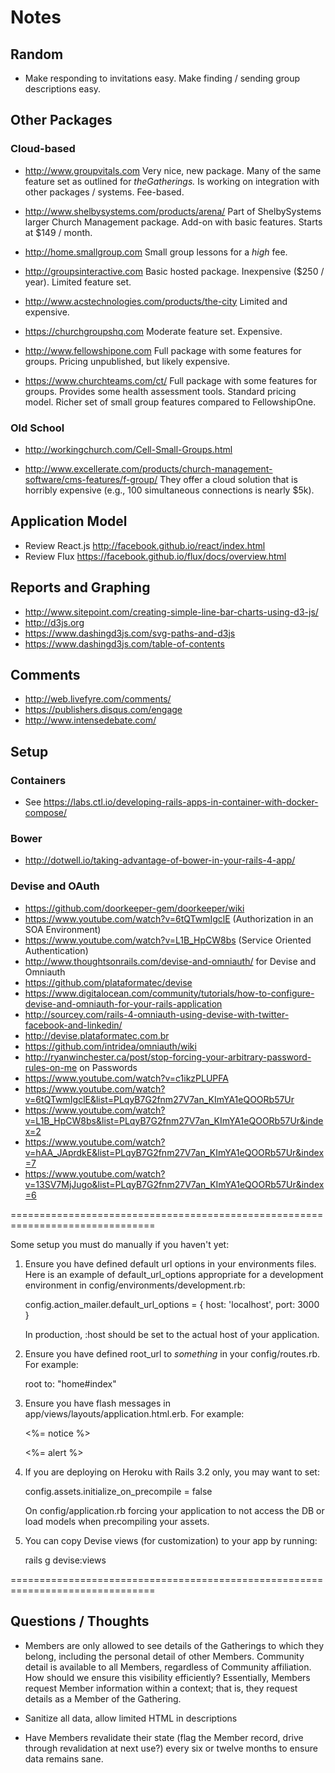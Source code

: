 # Notes

## Random

- Make responding to invitations easy. Make finding / sending group descriptions easy.

## Other Packages

### Cloud-based

- http://www.groupvitals.com
Very nice, new package. Many of the same feature set as outlined for *theGatherings.*
Is working on integration with other packages / systems. Fee-based.

- http://www.shelbysystems.com/products/arena/
Part of ShelbySystems larger Church Management package. Add-on with basic features.
Starts at $149 / month.

- http://home.smallgroup.com
Small group lessons for a *high* fee.

- http://groupsinteractive.com
Basic hosted package. Inexpensive ($250 / year). Limited feature set.

- http://www.acstechnologies.com/products/the-city
Limited and expensive.

- https://churchgroupshq.com
Moderate feature set. Expensive.

- http://www.fellowshipone.com
Full package with some features for groups. Pricing unpublished, but likely expensive.

- https://www.churchteams.com/ct/
Full package with some features for groups. Provides some health assessment tools. Standard
pricing model. Richer set of small group features compared to FellowshipOne.


### Old School

- http://workingchurch.com/Cell-Small-Groups.html

- http://www.excellerate.com/products/church-management-software/cms-features/f-group/
They offer a cloud solution that is horribly expensive (e.g., 100 simultaneous connections is
nearly $5k).

## Application Model

- Review React.js http://facebook.github.io/react/index.html
- Review Flux https://facebook.github.io/flux/docs/overview.html

## Reports and Graphing

- http://www.sitepoint.com/creating-simple-line-bar-charts-using-d3-js/
- http://d3js.org
- https://www.dashingd3js.com/svg-paths-and-d3js
- https://www.dashingd3js.com/table-of-contents

## Comments

- http://web.livefyre.com/comments/
- https://publishers.disqus.com/engage
- http://www.intensedebate.com/

## Setup

### Containers

- See https://labs.ctl.io/developing-rails-apps-in-container-with-docker-compose/

### Bower

- http://dotwell.io/taking-advantage-of-bower-in-your-rails-4-app/

### Devise and OAuth

- https://github.com/doorkeeper-gem/doorkeeper/wiki
- https://www.youtube.com/watch?v=6tQTwmIgclE (Authorization in an SOA Environment)
- https://www.youtube.com/watch?v=L1B_HpCW8bs (Service Oriented Authentication)
- http://www.thoughtsonrails.com/devise-and-omniauth/ for Devise and Omniauth
- https://github.com/plataformatec/devise
- https://www.digitalocean.com/community/tutorials/how-to-configure-devise-and-omniauth-for-your-rails-application
- http://sourcey.com/rails-4-omniauth-using-devise-with-twitter-facebook-and-linkedin/
- http://devise.plataformatec.com.br
- https://github.com/intridea/omniauth/wiki
- http://ryanwinchester.ca/post/stop-forcing-your-arbitrary-password-rules-on-me on Passwords
- https://www.youtube.com/watch?v=c1ikzPLUPFA
- https://www.youtube.com/watch?v=6tQTwmIgclE&list=PLqyB7G2fnm27V7an_KImYA1eQOORb57Ur
- https://www.youtube.com/watch?v=L1B_HpCW8bs&list=PLqyB7G2fnm27V7an_KImYA1eQOORb57Ur&index=2
- https://www.youtube.com/watch?v=hAA_JAprdkE&list=PLqyB7G2fnm27V7an_KImYA1eQOORb57Ur&index=7
- https://www.youtube.com/watch?v=13SV7MjJugo&list=PLqyB7G2fnm27V7an_KImYA1eQOORb57Ur&index=6

===============================================================================

Some setup you must do manually if you haven't yet:

  1. Ensure you have defined default url options in your environments files. Here
     is an example of default_url_options appropriate for a development environment
     in config/environments/development.rb:

       config.action_mailer.default_url_options = { host: 'localhost', port: 3000 }

     In production, :host should be set to the actual host of your application.

  2. Ensure you have defined root_url to *something* in your config/routes.rb.
     For example:

       root to: "home#index"

  3. Ensure you have flash messages in app/views/layouts/application.html.erb.
     For example:

       <p class="notice"><%= notice %></p>
       <p class="alert"><%= alert %></p>

  4. If you are deploying on Heroku with Rails 3.2 only, you may want to set:

       config.assets.initialize_on_precompile = false

     On config/application.rb forcing your application to not access the DB
     or load models when precompiling your assets.

  5. You can copy Devise views (for customization) to your app by running:

       rails g devise:views

===============================================================================

## Questions / Thoughts

- Members are only allowed to see details of the Gatherings to which they belong,
including the personal detail of other Members. Community detail is available to all Members,
regardless of Community affiliation. How should we ensure this visibility efficiently?
Essentially, Members request Member information within a context; that is, they request details
as a Member of the Gathering.

- Sanitize all data, allow limited HTML in descriptions

- Have Members revalidate their state (flag the Member record, drive through revalidation at next
use?) every six or twelve months to ensure data remains sane.
